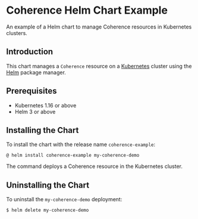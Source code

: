 <!--
  Copyright 2021, Oracle Corporation and/or its affiliates.
  Licensed under the Universal Permissive License v 1.0 as shown at
  http://oss.oracle.com/licenses/upl.
-->

# Coherence Helm Chart Example

An example of a Helm chart to manage Coherence resources in Kubernetes clusters.

## Introduction

This chart manages a `Coherence` resource on a 
[Kubernetes](https://kubernetes.io) cluster using the [Helm](https://helm.sh)
package manager.

## Prerequisites
* Kubernetes 1.16 or above
* Helm 3 or above

## Installing the Chart
To install the chart with the release name `coherence-example`:

```
@ helm install coherence-example my-coherence-demo
```

The command deploys a Coherence resource in the Kubernetes cluster.

## Uninstalling the Chart
To uninstall the `my-coherence-demo` deployment:

```
$ helm delete my-coherence-demo
```

